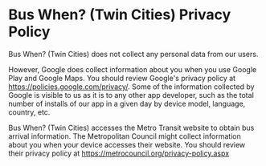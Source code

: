 # Bus When? (Twin Cities) Privacy Policy

Bus When? (Twin Cities) does not collect any personal data from our users.

However, Google does collect information about you when you use Google Play and
Google Maps. You should review Google's privacy policy at https://policies.google.com/privacy/.
Some of the information collected by Google is visible to us as it is to any
other app developer, such as the total number of installs of our app in a given day
by device model, language, country, etc.

Bus When? (Twin Cities) accesses the Metro Transit website to obtain bus arrival
information. The Metropolitan Council might collect information about you when
your device accesses their website. You should review their privacy policy at
https://metrocouncil.org/privacy-policy.aspx
